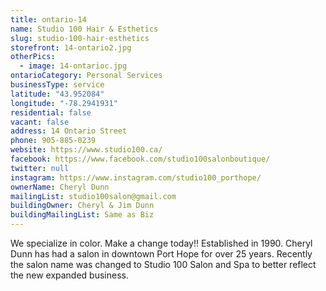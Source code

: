 ```yaml
---
title: ontario-14
name: Studio 100 Hair & Esthetics
slug: studio-100-hair-esthetics
storefront: 14-ontario2.jpg
otherPics:
  - image: 14-ontarioc.jpg
ontarioCategory: Personal Services
businessType: service
latitude: "43.952084"
longitude: "-78.2941931"
residential: false
vacant: false
address: 14 Ontario Street
phone: 905-885-0239
website: https://www.studio100.ca/
facebook: https://www.facebook.com/studio100salonboutique/
twitter: null
instagram: https://www.instagram.com/studio100_porthope/
ownerName: Cheryl Dunn
mailingList: studio100salon@gmail.com
buildingOwner: Cheryl & Jim Dunn
buildingMailingList: Same as Biz
---
```


We specialize in color. Make a change today!! Established in 1990. Cheryl Dunn has had a salon in downtown Port Hope for
over 25 years. Recently the salon name was changed to Studio 100 Salon and Spa to better reflect the new expanded
business. 
